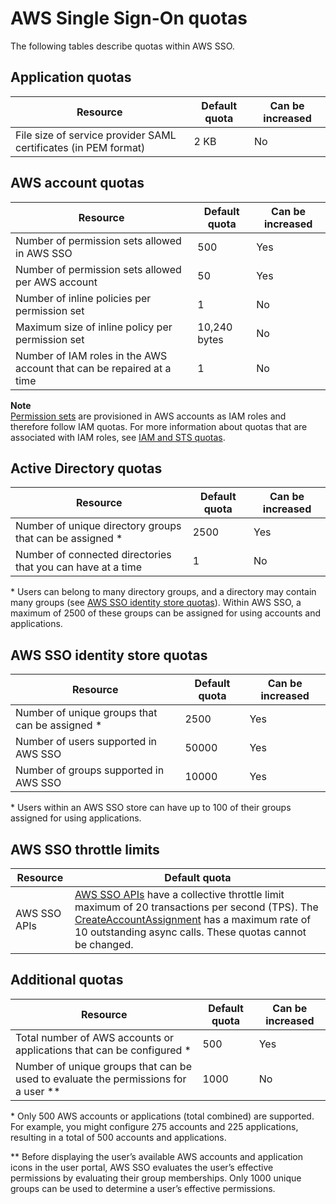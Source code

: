 # AWS Single Sign\-On quotas<a name="limits"></a>

The following tables describe quotas within AWS SSO\. 

## Application quotas<a name="applicationlimits"></a>


| Resource | Default quota | Can be increased | 
| --- | --- | --- | 
|  File size of service provider SAML certificates \(in PEM format\)  | 2 KB | No | 

## AWS account quotas<a name="awsaccountlimits"></a>


| Resource | Default quota | Can be increased | 
| --- | --- | --- | 
| Number of permission sets allowed in AWS SSO | 500 | Yes | 
| Number of permission sets allowed per AWS account | 50 | Yes | 
| Number of inline policies per permission set | 1 | No | 
| Maximum size of inline policy per permission set | 10,240 bytes | No | 
|  Number of IAM roles in the AWS account that can be repaired at a time  | 1 | No | 

**Note**  
[Permission sets](permissionsetsconcept.md) are provisioned in AWS accounts as IAM roles and therefore follow IAM quotas\. For more information about quotas that are associated with IAM roles, see [IAM and STS quotas](https://docs.aws.amazon.com/IAM/latest/UserGuide/reference_iam-quotas.html)\. 

## Active Directory quotas<a name="connecteddirectorylimits"></a>


| Resource | Default quota | Can be increased | 
| --- | --- | --- | 
|  Number of unique directory groups that can be assigned \*  | 2500 | Yes | 
|  Number of connected directories that you can have at a time  | 1 | No | 

\* Users can belong to many directory groups, and a directory may contain many groups \(see [AWS SSO identity store quotas](#ssodirectorylimits)\)\. Within AWS SSO, a maximum of 2500 of these groups can be assigned for using accounts and applications\.

## AWS SSO identity store quotas<a name="ssodirectorylimits"></a>


| Resource | Default quota | Can be increased | 
| --- | --- | --- | 
|  Number of unique groups that can be assigned \*  | 2500 | Yes | 
|  Number of users supported in AWS SSO  | 50000 | Yes | 
| Number of groups supported in AWS SSO | 10000 | Yes | 

\* Users within an AWS SSO store can have up to 100 of their groups assigned for using applications\.

## AWS SSO throttle limits<a name="ssothrottlelimits"></a>


| Resource | Default quota | 
| --- | --- | 
| AWS SSO APIs | [AWS SSO APIs](https://docs.aws.amazon.com/singlesignon/latest/APIReference/API_Operations.html) have a collective throttle limit maximum of 20 transactions per second \(TPS\)\. The [CreateAccountAssignment](https://docs.aws.amazon.com/singlesignon/latest/APIReference/API_CreateAccountAssignment.html) has a maximum rate of 10 outstanding async calls\. These quotas cannot be changed\. | 

## Additional quotas<a name="additionallimits"></a>


| Resource | Default quota | Can be increased | 
| --- | --- | --- | 
|  Total number of AWS accounts or applications that can be configured \*  | 500 | Yes | 
|  Number of unique groups that can be used to evaluate the permissions for a user \*\*  | 1000 | No | 

\* Only 500 AWS accounts or applications \(total combined\) are supported\. For example, you might configure 275 accounts and 225 applications, resulting in a total of 500 accounts and applications\.

\*\* Before displaying the user’s available AWS accounts and application icons in the user portal, AWS SSO evaluates the user’s effective permissions by evaluating their group memberships\. Only 1000 unique groups can be used to determine a user’s effective permissions\.